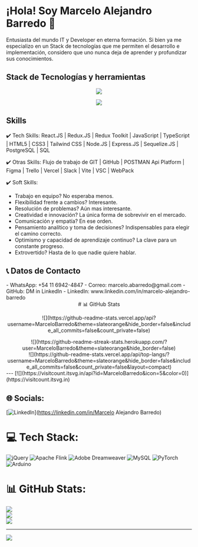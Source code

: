 <h1> ¡Hola! Soy Marcelo Alejandro Barredo 👋 </h1>

Entusiasta del mundo IT y Developer en eterna formación. Si bien ya me especializo en un Stack de tecnologías que me permiten el desarrollo e implementación, considero que uno nunca deja de aprender y profundizar sus conocimientos.  

<h2> Stack de Tecnologías y herramientas </h2>
<p align="center">
  <a>
    <img src="https://skillicons.dev/icons?i=html,react,redux,css,tailwind,js,ts,nodejs,express,postgres" />
  </a>
</p>
<p align="center">
  <a>
    <img src="https://skillicons.dev/icons?i=git,github,figma,vercel,vite,vscode,webpack" />
  </a>
</p>


<h2> Skills </h2>

✔️ Tech Skills: React.JS | Redux.JS | Redux Toolkit | JavaScript | TypeScript | HTML5 | CSS3 | Tailwind CSS | Node.JS | Express.JS | Sequelize.JS | PostgreSQL | SQL

✔️ Otras Skills: Flujo de trabajo de GIT | GitHub | POSTMAN Api Platform | Figma | Trello | Vercel | Slack | Vite | VSC | WebPack

✔️ Soft Skills: 
 - Trabajo en equipo? No esperaba menos.
 - Flexibilidad frente a cambios? Interesante.
 - Resolución de problemas? Aún mas interesante.
 - Creatividad e innovación? La única forma de sobrevivir en el mercado.
 - Comunicación y empatía? En ese orden.
 - Pensamiento analítico y toma de decisiones? Indispensables para elegir el camino correcto.
 - Optimismo y capacidad de aprendizaje continuo? La clave para un constante progreso.
 - Extrovertido? Hasta de lo que nadie quiere hablar.

<h2>📞 Datos de Contacto </h2>
 - WhatsApp: +54 11 6942-4847
 - Correo: marcelo.abarredo@gmail.com
 - GitHub: DM in LinkedIn
 - LinkedIn: www.linkedin.com/in/marcelo-alejandro-barredo
 
<div align="center">
# 📊 GitHub Stats
<p align="center"><a>![](https://github-readme-stats.vercel.app/api?username=MarceloBarredo&theme=slateorange&hide_border=false&include_all_commits=false&count_private=false)<br/></a></p>
![](https://github-readme-streak-stats.herokuapp.com/?user=MarceloBarredo&theme=slateorange&hide_border=false)<br/>
![](https://github-readme-stats.vercel.app/api/top-langs/?username=MarceloBarredo&theme=slateorange&hide_border=false&include_all_commits=false&count_private=false&layout=compact)
</div>
---
[![](https://visitcount.itsvg.in/api?id=MarceloBarredo&icon=5&color=0)](https://visitcount.itsvg.in)






## 🌐 Socials:
[![LinkedIn](https://img.shields.io/badge/LinkedIn-%230077B5.svg?logo=linkedin&logoColor=white)](https://linkedin.com/in/Marcelo Alejandro Barredo) 

# 💻 Tech Stack:
![jQuery](https://img.shields.io/badge/jquery-%230769AD.svg?style=plastic&logo=jquery&logoColor=white) ![Apache Flink](https://img.shields.io/badge/Apache%20Flink-E6526F?style=plastic&logo=Apache%20Flink&logoColor=white) ![Adobe Dreamweaver](https://img.shields.io/badge/Adobe%20Dreamweaver-FF61F6.svg?style=plastic&logo=Adobe%20Dreamweaver&logoColor=white) ![MySQL](https://img.shields.io/badge/mysql-%2300f.svg?style=plastic&logo=mysql&logoColor=white) ![PyTorch](https://img.shields.io/badge/PyTorch-%23EE4C2C.svg?style=plastic&logo=PyTorch&logoColor=white) ![Arduino](https://img.shields.io/badge/-Arduino-00979D?style=plastic&logo=Arduino&logoColor=white)
# 📊 GitHub Stats:
![](https://github-readme-stats.vercel.app/api?username=MarceloBarredo&theme=slateorange&hide_border=false&include_all_commits=false&count_private=false)<br/>
![](https://github-readme-streak-stats.herokuapp.com/?user=MarceloBarredo&theme=slateorange&hide_border=false)<br/>
![](https://github-readme-stats.vercel.app/api/top-langs/?username=MarceloBarredo&theme=slateorange&hide_border=false&include_all_commits=false&count_private=false&layout=compact)

---
[![](https://visitcount.itsvg.in/api?id=MarceloBarredo&icon=5&color=0)](https://visitcount.itsvg.in)

<!-- Proudly created with GPRM ( https://gprm.itsvg.in ) -->
